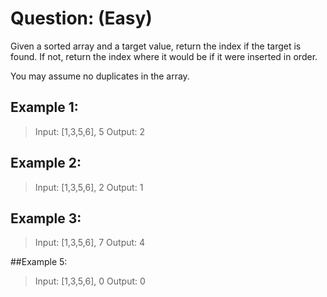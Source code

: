 # Question: (Easy)

Given a sorted array and a target value, return the index if the target is found. If not, return the index where it would be if it were inserted in order.

You may assume no duplicates in the array.

## Example 1:

>Input: [1,3,5,6], 5
>Output: 2

## Example 2:

>Input: [1,3,5,6], 2
>Output: 1

## Example 3:

>Input: [1,3,5,6], 7
>Output: 4

##Example 5:

>Input: [1,3,5,6], 0
>Output: 0
